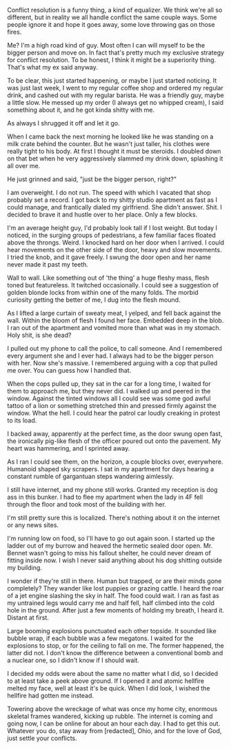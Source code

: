 
Conflict resolution is a funny thing, a kind of equalizer. We think we're all so different, but in reality we all handle conflict the same couple ways. Some people ignore it and hope it goes away, some love throwing gas on those fires.



Me? I'm a high road kind of guy. Most often I can will myself to be the bigger person and move on. In fact that's pretty much my exclusive strategy for conflict resolution. To be honest, I think it might be a superiority thing. That's what my ex said anyway.



To be clear, this just started happening, or maybe I just started noticing. It was just last week, I went to my regular coffee shop and ordered my regular drink, and cashed out with my regular barista. He was a friendly guy, maybe a little slow. He messed up my order (I always get no whipped cream), I said something about it, and he got kinda shitty with me. 



As always I shrugged it off and let it go.

When I came back the next morning he looked like he was standing on a milk crate behind the counter. But he wasn't just taller, his clothes were really tight to his body. At first I thought it must be steroids. I doubled down on that bet when he very aggressively slammed my drink down, splashing it all over me.



He just grinned and said, "just be the bigger person, right?"



I am overweight. I do not run. The speed with which I vacated that shop probably set a record. I got back to my shitty studio apartment as fast as I could manage, and frantically dialed my girlfriend. She didn't answer. Shit. I decided to brave it and hustle over to her place. Only a few blocks.



I'm an average height guy, I'd probably look tall if I lost weight. But today I noticed, in the surging groups of pedestrians, a few familiar faces floated above the throngs. Weird. I knocked hard on her door when I arrived. I could hear movements on the other side of the door, heavy and slow movements. I tried the knob, and it gave freely. I swung the door open and her name never made it past my teeth.



Wall to wall. Like something out of 'the thing' a huge fleshy mass, flesh toned but featureless. It twitched occasionally. I could see a suggestion of golden blonde locks from within one of the many folds. The morbid curiosity getting the better of me, I dug into the flesh mound.



As I lifted a large curtain of sweaty meat, I yelped, and fell back against the wall. Within the bloom of flesh I found her face. Embedded deep in the blob. I ran out of the apartment and vomited more than what was in my stomach. Holy shit, is she dead?



I pulled out my phone to call the police, to call someone. And I remembered every argument she and I ever had. I always had to be the bigger person with her. Now she's massive. I remembered arguing with a cop that pulled me over. You can guess how I handled that.



When the cops pulled up, they sat in the car for a long time, I waited for them to approach me, but they never did. I walked up and peered in the window. Against the tinted windows all I could see was some god awful tattoo of a lion or something stretched thin and pressed firmly against the window. What the hell. I could hear the patrol car loudly creaking in protest to its load.



I backed away, apparently at the perfect time, as the door swung open fast, the ironically pig-like flesh of the officer poured out onto the pavement. My heart was hammering, and I sprinted away.



As I ran I could see them, on the horizon, a couple blocks over, everywhere. Humanoid shaped sky scrapers. I sat in my apartment for days hearing a constant rumble of gargantuan steps wandering aimlessly.



I still have internet, and my phone still works. Granted my reception is dog ass in this bunker. I had to flee my apartment when the lady in 4F fell through the floor and took most of the building with her.

I'm still pretty sure this is localized. There's nothing about it on the internet or any news sites.



I'm running low on food, so I'll have to go out again soon. I started up the ladder out of my burrow and heaved the hermetic sealed door open. Mr. Bennet wasn't going to miss his fallout shelter, he could never dream of fitting inside now. I wish I never said anything about his dog shitting outside my building.



I wonder if they're still in there. Human but trapped, or are their minds gone completely? They wander like lost puppies or grazing cattle. I heard the roar of a jet engine slashing the sky in half. The food could wait. I ran as fast as my untrained legs would carry me and half fell, half climbed into the cold hole in the ground. After just a few moments of holding my breath, I heard it. Distant at first.



Large booming explosions punctuated each other topside. It sounded like bubble wrap, if each bubble was a few megatons. I waited for the explosions to stop, or for the ceiling to fall on me. The former happened, the latter did not. I don't know the difference between a conventional bomb and a nuclear one, so I didn't know if I should wait.



I decided my odds were about the same no matter what I did, so I decided to at least take a peek above ground. If I opened it and atomic hellfire melted my face, well at least it's be quick. When I did look, I wished the hellfire had gotten me instead. 



Towering above the wreckage of what was once my home city, enormous skeletal frames wandered, kicking up rubble. The internet is coming and going now, I can be online for about an hour each day. I had to get this out. Whatever you do, stay away from [redacted], Ohio, and for the love of God, just settle your conflicts.